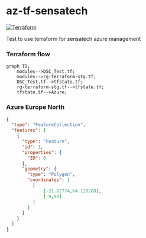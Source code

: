 # az-tf-sensatech
[![Terraform](https://github.com/Tommi-Sensa/az-tf-sensatech/actions/workflows/azure-functions-app-container.yml/badge.svg?branch=main)](https://github.com/Tommi-Sensa/az-tf-sensatech/actions/workflows/azure-functions-app-container.yml)


Test to use terraform for sensatech azure management



### Terraform flow

```mermaid
graph TD;
    modules-->DSC_Test.tf;
    modules-->rg-terraform-stg.tf;
    DSC_Test.tf-->tfstate.tf;
    rg-terraform-stg.tf-->tfstate.tf;
    tfstate.tf-->Azure;
```



### Azure Europe North

```geojson
{
  "type": "FeatureCollection",
  "features": [
    {
      "type": "Feature",
      "id": 1,
      "properties": {
        "ID": 0
      },
      "geometry": {
        "type": "Polygon",
        "coordinates": [
          [
              [-21.82774,64.128288],
              [-9,54]
          ]
        ]
      }
    }
  ]
}
```
